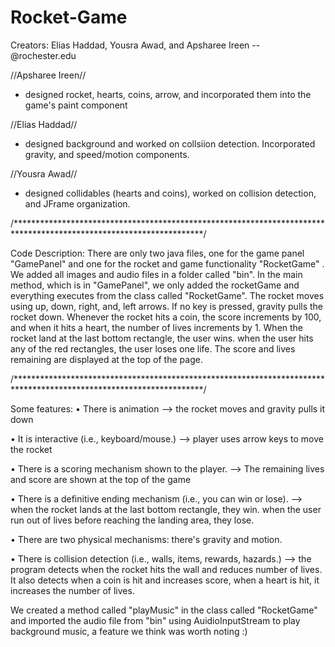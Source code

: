 # Rocket-Game
 Creators: Elias Haddad, Yousra Awad, and Apsharee Ireen -- @rochester.edu

 //Apsharee Ireen//
- designed rocket, hearts, coins, arrow, and incorporated them into the game's paint component

//Elias Haddad//
- designed background and worked on collsiion detection. Incorporated gravity, and speed/motion components.

//Yousra Awad//
- designed collidables (hearts and coins), worked on collision detection, and JFrame organization. 


/*******************************************************************************************************************/
 
 Code Description: 
 There are only two java files, one for the game panel "GamePanel" and one 
 for the rocket and game functionality "RocketGame" . We added all images and audio files in a folder
 called "bin". In the main method, which is in "GamePanel", we only added the rocketGame and everything executes from the class called 
 "RocketGame". The rocket moves using up, down, right, and, left arrows. If no key is pressed, gravity 
 pulls the rocket down. Whenever the rocket hits a coin, the score increments by 100, and when it hits a 
 heart, the number of lives increments by 1. When the rocket land at the last bottom rectangle, the user 
 wins. when the user hits any of the red rectangles, the user loses one life. The score and lives remaining are displayed at 
 the top of the page.

/*******************************************************************************************************************/

Some features:
• There is animation --> the rocket moves and gravity pulls it down

• It is interactive (i.e., keyboard/mouse.) --> player uses arrow keys to move the rocket

• There is a scoring mechanism shown to the player. --> The remaining lives and score are shown at the top of the game

• There is a definitive ending mechanism (i.e., you can win or lose). --> when the rocket lands at the last bottom rectangle,
they win. when the user run out of lives before reaching the landing area, they lose.

• There are two physical mechanisms: there's gravity and motion.

• There is collision detection (i.e., walls, items, rewards, hazards.)  --> the program detects when the rocket hits
the wall and reduces number of lives. It also detects when a coin is hit and increases score, when a heart is hit, it 
increases the number of lives.

We created a method called "playMusic" in the class called "RocketGame" 
and imported the audio file from "bin" using AuidioInputStream to play background music, a feature we think was worth noting :)
